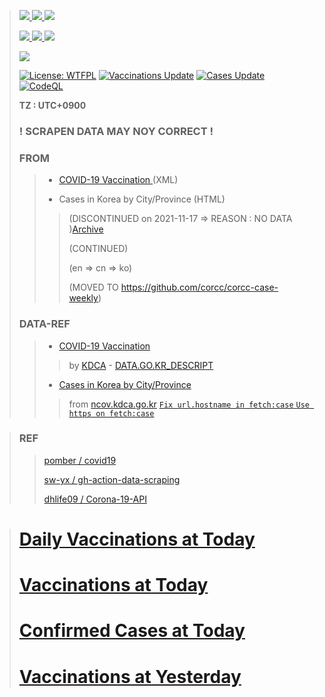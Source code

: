 
> [ ![](https://img.shields.io/badge/-Cases-red.svg) ](https://corcc.github.io/corcc/latest/case.json)
> [ ![](https://img.shields.io/badge/-Counter-orange.svg) ](https://corcc.github.io/corcc/latest/case/counter.json)
> [ ![](https://img.shields.io/badge/-Country-yellow.svg) ](https://corcc.github.io/corcc/latest/case/country.json)
> 
> [ ![](https://img.shields.io/badge/-Vaccinations-brightgreen.svg) ](https://corcc.github.io/corcc/latest/vaccination.json)
> [ ![](https://img.shields.io/badge/-Counter-blue.svg) ](https://corcc.github.io/corcc/latest/vaccination/counter.json)
> [ ![](https://img.shields.io/badge/-Country-magenta.svg) ](https://corcc.github.io/corcc/latest/vaccination/country.json)
> 
> [![](https://img.shields.io/badge/-Trello%20Board-blue.svg)](https://trello.com/b/NZn7oI0J/corcc)
>
> [![License: WTFPL](https://img.shields.io/badge/License-WTFPL-brightgreen.svg)](http://www.wtfpl.net/about/)
> [![Vaccinations Update](https://github.com/corcc/corcc/actions/workflows/Vaccinations.yml/badge.svg)](https://github.com/corcc/corcc/actions/workflows/Vaccinations.yml)
> [![Cases Update](https://github.com/corcc/corcc/actions/workflows/Cases.yml/badge.svg)](https://github.com/corcc/corcc/actions/workflows/Cases.yml)
> [![CodeQL](https://github.com/corcc/corcc/actions/workflows/codeql-analysis.yml/badge.svg)](https://github.com/corcc/corcc/actions/workflows/codeql-analysis.yml)
> 
> **TZ : UTC+0900**
> ### **! SCRAPEN DATA MAY NOY CORRECT !**
> ### FROM 
>> - [ COVID-19 Vaccination ](https://nip.kdca.go.kr/irgd/cov19stats.do) (XML)
>> 
>> - Cases in Korea by City/Province (HTML)
>> 
>>> (DISCONTINUED on 2021-11-17 => REASON : NO DATA )[Archive](https://web.archive.org/web/20211116205419/http://ncov.mohw.go.kr/en/bdBoardList.do?brdId=16&brdGubun=162&dataGubun=&ncvContSeq=&contSeq=&board_id=&gubun=)
>>> 
>>>  (CONTINUED)
>>>  
>>>  (en => cn => ko)
>>> 
>>>  (MOVED TO https://github.com/corcc/corcc-case-weekly)
> 
> ### DATA-REF 
>> - [ COVID-19 Vaccination ](https://nip.kdca.go.kr/irgd/cov19stats.do?list=all) 
>>> 
>>> by [KDCA](https://kdca.go.kr) - [ DATA.GO.KR_DESCRIPT ](https://www.data.go.kr/data/15078166/openapi.do)
>> 
>> - [ Cases in Korea by City/Province ](https://ncov.kdca.go.kr/en/bdBoardList.do?brdGubun=162) 
>>> 
>>> from [ncov.kdca.go.kr](https://ncov.kdca.go.kr/en/) 
>>> [ `Fix url.hostname in fetch:case` ](https://github.com/corcc/corcc/commit/edbdbe55670a217ed6ca80d0e52c8ae8e76b2d00)
>>> [ `Use https on fetch:case` ](https://github.com/corcc/corcc/commit/c6239da6f7670abfa7cb6d3e3b333d9be9a360c2)

> 
> ### REF
>> 
>> [ pomber / covid19 ](https://github.com/pomber/covid19)
>> 
>> [ sw-yx / gh-action-data-scraping ](https://github.com/sw-yx/gh-action-data-scraping)
>> 
>> [ dhlife09 / Corona-19-API ](https://github.com/dhlife09/Corona-19-API)

>  # [Daily Vaccinations at Today](./VaccinationsDaily.md)
>  # [Vaccinations at Today](./VaccinationsToday.md)
>  # [Confirmed Cases at Today](./CasesToday.md)
>  # [Vaccinations at Yesterday](./VaccinationsYesterday.md)

